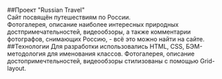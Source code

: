 ##Проект "Russian Travel"<br>
Сайт посвящён путешествиям по России. <br>
Фотогалерея, описание наиболее интересных природных достпримечательностей,
видеообзоры, а также комментарии фотографов, снимающих Россию, - всё это можно найти на сайте.
##Teхнологии
Для разработки использовались HTML, CSS, БЭМ-методология для именования классов.
Фотогалерея, описание достопримечтельностей, видеообзоры стилизованы с помощью
Grid-layout.  
